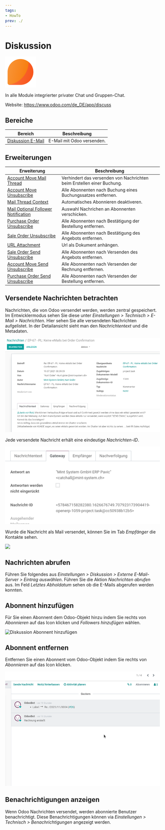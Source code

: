 ```yaml
---
tags:
- HowTo
prev: ./
---
```

# Diskussion
![icons_odoo_mail](assets/icons_odoo_mail.png)

In alle Module integrierter privater Chat und Gruppen-Chat.

Website: <https://www.odoo.com/de_DE/app/discuss>

## Bereiche

| Bereich                                                         | Beschreibung                                                           |
| --------------------------------------------------------------- | ---------------------------------------------------------------------- |
| [Diskussion E-Mail](Diskussion%20E-Mail.md)                     | E-Mail mit Odoo versenden.                                             |

## Erweiterungen

| Erweiterung                                                                         | Beschreibung                                                           |
| ----------------------------------------------------------------------------------- | ---------------------------------------------------------------------- |
| [Account Move Mail Thread](Account%20Move%20Mail%20Thread.md)                       | Verhindert das versenden von Nachrichten beim Erstellen einer Buchung. |
| [Account Move Unsubscribe](Account%20Move%20Unsubscribe.md)                         | Alle Abonnenten nach Buchung eines Buchungssatzes entfernen.           |
| [Mail Thread Context](Mail%20Thread%20Context.md)                                   | Automatisches Abonnieren deaktiveren.                                  |
| [Mail Optional Follower Notification](Mail%20Optional%20Follower%20Notification.md) | Auswahl Nachrichen an Abonnenten verschicken.                          |
| [Purchase Order Unsubscribe](Purchase%20Order%20Unsubscribe.md)                     | Alle Abonnenten nach Bestätigung der Bestellung entfernen.             |
| [Sale Order Unsubscribe](Sale%20Order%20Unsubscribe.md)                             | Alle Abonnenten nach Bestätigung des Angebots entfernen.               |
| [URL Attachment](URL%20Attachment.md)                                               | Url als Dokument anhängen.                                             |
| [Sale Order Send Unsubscribe](Sale%20Order%20Send%20Unsubscribe.md)                 | Alle Abonnenten nach Versenden des Angebots entfernen.                 |
| [Account Move Send Unsubscribe](Account%20Move%20Send%20Unsubscribe.md)             | Alle Abonnenten nach Versenden der Rechnung entfernen.                 |
| [Purchase Order Send Unsubscribe](Purchase%20Order%20Send%20Unsubscribe.md)         | Alle Abonnenten nach Versenden der Bestellung entfernen.               |

## Versendete Nachrichten betrachten

Nachrichten, die von Odoo versendet werden, werden zentral gespeichert. Im Entwicklermodus sehen Sie diese unter *Einstellungen > Technisch > E-Mail > Nachrichten*. Hier sehen Sie alle versendeten Nachrichten aufgelistet. In der Detailansicht sieht man den *Nachrichtentext* und die Metadaten.

![](assets/Diskussion%20Detailansicht.png)

Jede versendete Nachricht erhält eine eindeutige *Nachrichten-ID*.

![](assets/Diskussion%20Nachrichten-ID.png)

Wurde die Nachricht als Mail versendet, können Sie im Tab *Empfänger* die Kontakte sehen.

![](assets/Diskussion%20Empfänger.png)

## Nachrichten abrufen

Führen Sie folgendes aus  *Einstellungen > Diskussion > Externe E-Mail-Server > Eintrag auswählen*. Führen Sie die Aktion *Nachrichten abrufen* aus. Im Feld *Letztes Abholdatum* sehen ob die E-Mails abgerufen werden konnten.

## Abonnent hinzufügen

Für Sie einen Abonnent dem Odoo-Objekt hinzu indem Sie rechts von *Abonnieren* auf das Icon klicken und *Followers hinzufügen* wählen.

![Diskussion Abonnent hinzufügen](assets/Diskussion%20Abonnent%20hinzufügen.gif)

## Abonnent entfernen

Entfernen Sie einen Abonnent vom Odoo-Objekt indem Sie rechts von *Abonnieren* auf das Icon klicken.

![Diskussion Abonnent entfernen](assets/Diskussion%20Abonnent%20entfernen.gif)

## Benachrichtigungen anzeigen

Wenn Odoo Nachrichten versendet, werden abonnierte Benutzer benachrichtigt. Diese Benachrichtigungen können via *Einstellungen > Technisch > Benachrichtigungen* angezeigt werden.
